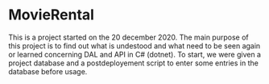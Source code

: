 # MovieRental

This is a project started on the 20 december 2020. The main purpose of this project is to find out what is undestood and what need to be seen again or learned concerning DAL and API in C# (dotnet).
To start, we were given a project database and a postdeployement script to enter some entries in the database before usage.
